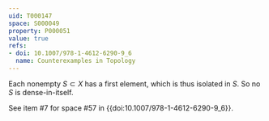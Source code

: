 ```yaml
---
uid: T000147
space: S000049
property: P000051
value: true
refs:
- doi: 10.1007/978-1-4612-6290-9_6
  name: Counterexamples in Topology
---
```


Each nonempty $S \subset X$ has a first element, which is thus isolated in $S$. So no $S$ is dense-in-itself.

See item #7 for space #57 in {{doi:10.1007/978-1-4612-6290-9_6}}.
